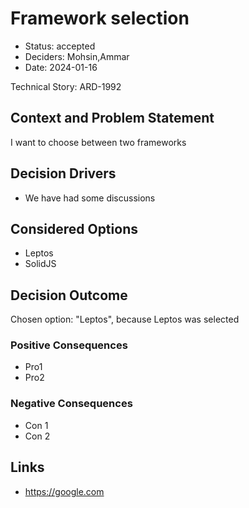 # Framework selection

* Status: accepted
* Deciders: Mohsin,Ammar
* Date: 2024-01-16

Technical Story: ARD-1992

## Context and Problem Statement

I want to choose between two frameworks

## Decision Drivers

* We have had some discussions

## Considered Options

* Leptos
* SolidJS

## Decision Outcome

Chosen option: "Leptos", because Leptos was selected

### Positive Consequences

* Pro1
* Pro2

### Negative Consequences

* Con 1
* Con 2

## Links

* https://google.com

